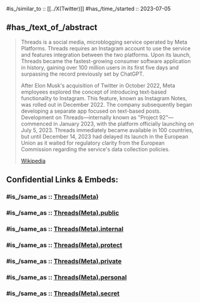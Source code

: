 
#is_/similar_to :: [[../X(Twitter)]] 
#has_/time_/started :: 2023-07-05 

## #has_/text_of_/abstract 

> Threads  is a social media, microblogging service operated by Meta Platforms. 
> Threads requires an Instagram account to use the service and features integration between the two platforms. 
> Upon its launch, Threads became the fastest-growing consumer software application in history, 
> gaining over 100 million users in its first five days and surpassing the record previously set by ChatGPT.
>
> After Elon Musk's acquisition of Twitter in October 2022, Meta employees explored the concept of introducing text-based functionality to Instagram. 
> This feature, known as Instagram Notes, was rolled out in December 2022. 
> The company subsequently began developing a separate app focused on text-based posts. 
> Development on Threads—internally known as "Project 92"—commenced in January 2023, with the platform officially launching on July 5, 2023. 
> Threads immediately became available in 100 countries, but until December 14, 2023 had delayed its launch in the European Union 
> as it waited for regulatory clarity from the European Commission regarding the service's data collection policies.
>
> [Wikipedia](https://en.wikipedia.org/wiki/Threads%20(social%20network)) 


## Confidential Links & Embeds: 

### #is_/same_as :: [Threads(Meta)](/_Standards/Society/Economics/Business/Business-Entity/IT~Company/Meta_Platforms/Threads(Meta).md) 

### #is_/same_as :: [Threads(Meta).public](/_public/Society/Economics/Business/Business-Entity/IT~Company/Meta_Platforms/Threads(Meta).public.md) 

### #is_/same_as :: [Threads(Meta).internal](/_internal/Society/Economics/Business/Business-Entity/IT~Company/Meta_Platforms/Threads(Meta).internal.md) 

### #is_/same_as :: [Threads(Meta).protect](/_protect/Society/Economics/Business/Business-Entity/IT~Company/Meta_Platforms/Threads(Meta).protect.md) 

### #is_/same_as :: [Threads(Meta).private](/_private/Society/Economics/Business/Business-Entity/IT~Company/Meta_Platforms/Threads(Meta).private.md) 

### #is_/same_as :: [Threads(Meta).personal](/_personal/Society/Economics/Business/Business-Entity/IT~Company/Meta_Platforms/Threads(Meta).personal.md) 

### #is_/same_as :: [Threads(Meta).secret](/_secret/Society/Economics/Business/Business-Entity/IT~Company/Meta_Platforms/Threads(Meta).secret.md)

